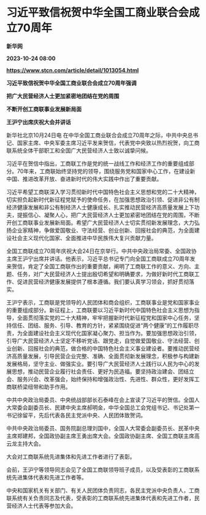 # 习近平致信祝贺中华全国工商业联合会成立70周年
**新华网**

**2023-10-24 08:00**

**https://www.stcn.com/article/detail/1013054.html**

**习近平致信祝贺中华全国工商业联合会成立70周年强调**

**把广大民营经济人士更加紧密地团结在党的周围**

**不断开创工商联事业发展新局面**

**王沪宁出席庆祝大会并讲话**

新华社北京10月24日电 在中华全国工商业联合会成立70周年之际，中共中央总书记、国家主席、中央军委主席习近平发来贺信，代表党中央致以热烈祝贺，向工商联系统全体干部职工和全国广大民营经济人士致以诚挚问候。

习近平在贺信中指出，工商联工作是党的统一战线工作和经济工作的重要组成部分。70年来，工商联始终坚持党的领导，围绕服务党和国家中心工作，在建设新中国、推进改革开放、奋进新时代的伟大实践中作出了重要贡献。

习近平希望工商联深入学习贯彻新时代中国特色社会主义思想和党的二十大精神，切实担负起新时代新征程党赋予的使命任务，在加强思想政治引领、促进非公有制经济健康发展和非公有制经济人士健康成长、扎实推动民营经济高质量发展上下功夫，提振信心、凝聚人心，把广大民营经济人士更加紧密地团结在党的周围，不断开创工商联事业发展新局面。希望广大民营经济人士切实贯彻新发展理念，大力弘扬企业家精神，争做爱国敬业、守法经营、创业创新、回报社会的典范，为全面建设社会主义现代化国家、全面推进中华民族伟大复兴贡献力量。

全国工商联成立70周年庆祝大会24日在京举行。中共中央政治局常委、全国政协主席王沪宁出席并讲话。他表示，习近平总书记专门向全国工商联成立70周年发来贺信，肯定了全国工商联作出的重要贡献，阐明了工商联工作的意义、方向、主题、任务，对广大民营经济人士提出殷切希望和明确要求，为做好新时代工商联工作、促进民营经济健康发展提供了根本遵循。我们要认真学习领会，抓好贯彻落实。

王沪宁表示，工商联是党领导的人民团体和商会组织，工商联事业是党和国家事业的重要组成部分。新征程上，工商联要以习近平新时代中国特色社会主义思想为指导，全面贯彻落实党的二十大精神，牢牢把握新时代新征程党和国家中心任务，坚持信任、团结、服务、引导、教育的方针，紧紧围绕促进“两个健康”的工作履职尽责，为全面建设社会主义现代化国家凝心聚力、担当作为。要加强思想政治引领，引导广大民营经济人士坚定不移听党话、跟党走，自觉做爱国敬业、守法经营、创业创新、回报社会的典范，做合格的中国特色社会主义事业建设者。要推动民营经济高质量发展，引导民营企业完整、准确、全面贯彻新发展理念，积极参与构建新发展格局，坚守主业、做强实业。要引导广大民营经济人士践行以人民为中心的发展思想，推动民营企业履行社会责任、更好为民造福。要坚持政治建会、团结立会、服务兴会、改革强会，始终保持和增强政治性、先进性、群众性，更好发挥工商联桥梁纽带和助手作用。

中共中央政治局委员、中央统战部部长石泰峰在会上宣读了习近平的贺信。全国人大常委会副委员长、民建中央主席郝明金，中华全国总工会党组书记、书记处第一书记徐留平，先后代表各民主党派中央、人民团体致贺词。

中共中央政治局委员、国务院副总理刘国中，全国人大常委会副委员长、民革中央主席郑建邦，全国政协副主席王勇出席大会。全国政协副主席、全国工商联主席高云龙主持大会。

大会对工商联系统先进集体和先进工作者进行了表彰。

会前，王沪宁等领导同志会见了全国工商联领导班子成员，以及受表彰的工商联系统先进集体代表和先进工作者等。

中央和国家机关有关部门、有关人民团体负责同志，各民主党派中央负责人，工商联系统有关负责同志及代表，受表彰的工商联系统先进集体代表和先进工作者，民营经济人士代表等参加大会。